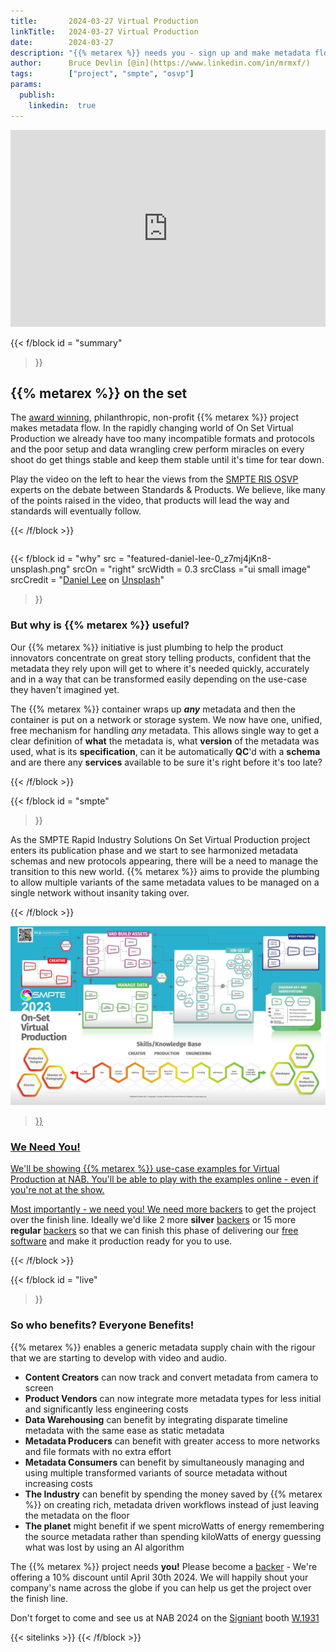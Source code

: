 ```yaml
---
title:       2024-03-27 Virtual Production
linkTitle:   2024-03-27 Virtual Production
date:        2024-03-27
description: "{{% metarex %}} needs you - sign up and make metadata flow!"
author:      Bruce Devlin [@in](https://www.linkedin.com/in/mrmxf/)
tags:        ["project", "smpte", "osvp"]
params:
  publish:
    linkedin:  true
---
```


<div class="ui grid">
<div class="ui eight wide column">
<iframe width="100%" height="315"
 src="https://www.youtube.com/embed/r9Da_f612YY?si=cWD_sERLjZHI9Wxo&amp;start=381"
 title="NAB 2023 OSVP" frameborder="0" allow="accelerometer; autoplay; clipboard-write; encrypted-media; gyroscope; picture-in-picture; web-share"
 referrerpolicy="strict-origin-when-cross-origin" allowfullscreen></iframe>
</div>
<div class="ui eight wide column">

{{< f/block
  id    = "summary"
>}}
<!-- markdownlint-disable MD025 -->

## {{% metarex %}} on the set

The [award winning][0], philanthropic, non-profit {{%  metarex %}} project
makes metadata flow. In the rapidly changing world of On Set Virtual Production
we already have too many incompatible formats and protocols and the poor
setup and data wrangling crew perform miracles on every shoot do get things
stable and keep them stable until it's time for tear down.

Play the video on the left to hear the views from the [SMPTE RIS OSVP][1]
experts on the debate between Standards & Products. We believe, like many
of the points raised in the video, that products will lead the way and standards
will eventually follow.

[0]: /blog/2024/03/06/2024-03-06-rnf-wins-best-accelerator/
[1]: https://www.smpte.org/rapid-industry-solutions/on-set-virtual-production

{{< /f/block >}}

</div>
</div>

{{< f/block
  id    = "why"
  src   = "featured-daniel-lee-0_z7mj4jKn8-unsplash.png"
  srcOn = "right"
  srcWidth = 0.3
  srcClass ="ui small image"
  srcCredit = "[Daniel Lee](https://unsplash.com/crtvdan) on [Unsplash](https://unsplash.com/photos/a-man-in-a-black-shirt-holding-a-camera-0_z7mj4jKn8?utm_content=creditCopyText&utm_medium=referral&utm_source=unsplash)"
>}}

### But why is {{% metarex %}} useful?

Our {{% metarex %}} initiative is just plumbing to help the product innovators
concentrate on great story telling products, confident that the metadata they
rely upon will get to where it's needed quickly, accurately and in a way that
can be transformed easily depending on the use-case they haven't imagined yet.

The {{% metarex %}} container wraps up _**any**_  metadata and then the
container is put on a network or storage system. We now have one, unified, free
mechanism for handling _any_ metadata. This allows single way to get a clear
definition of **what** the metadata is, what **version** of the metadata was
used, what is its **specification**, can it be automatically **QC**'d with a
**schema** and are there any **services** available to be sure it's right
before it's too late?

{{< /f/block >}}

{{< f/block
  id    = "smpte"
>}}

As the SMPTE Rapid Industry Solutions On Set Virtual Production project enters
its publication phase and we start to see harmonized metadata schemas and new
protocols appearing, there will be a need to manage the transition to this new
world. {{% metarex %}} aims to provide the plumbing to allow multiple variants
of the same metadata values to be managed on a single network without insanity
taking over.

{{< /f/block >}}

<div class="ui container segment">
  <a href="https://www.smpte.org/rapid-industry-solutions/on-set-virtual-production" _target="blank">
    <img class="ui fluid image" src= "ris-2023-roadmap.svg" alt="RIS>
  </a>
</div>

{{< f/block
  id    = "examples"
>}}

<!-- markdownlint-disable MD026 -->
### We Need You!

We'll be showing {{% metarex %}} use-case examples for Virtual Production at
NAB. You'll be able to play with the examples online - even if you're not at
the show.

Most importantly - we need you! We need more [backers][b] to get the project
over the finish line. Ideally we'd like 2 more **<span class="ui violet
text">silver</span>** [backers][b] or 15 more **<span class="ui brown
text">regular</span>** [backers][b] so that we can finish this phase of
delivering our [free software][f] and make it production ready for you to use.

[f]: https://github.com/metarex-media
[b]: /backers/

{{< /f/block >}}

{{< f/block
  id    = "live"
>}}

### So who benefits? <span class="ui red text">Everyone Benefits!</span>

{{% metarex %}} enables a generic metadata supply chain with the rigour that we
are starting to develop with video and audio.

* **Content Creators** can now track and convert metadata from camera to screen
* **Product Vendors** can now integrate more metadata types for less initial
  and significantly less engineering costs
* **Data Warehousing** can benefit by integrating disparate timeline metadata
  with the same ease as static metadata
* **Metadata Producers** can benefit with greater access to more networks and
  file formats with no extra effort
* **Metadata Consumers** can benefit by simultaneously managing and using
  multiple transformed variants of source metadata without increasing costs
* **The Industry** can benefit by spending the money saved by {{% metarex %}}
  on creating rich, metadata driven workflows instead of just leaving the
  metadata on the floor
* **The planet** might benefit if we spent microWatts of energy remembering the
  source metadata rather than spending kiloWatts of energy guessing what was
  lost by using an AI algorithm

The {{% metarex %}} project needs **you!** Please become a [backer][b] - We're
offering a 10% discount until April 30th 2024. We will happily shout your
company's name across the globe if you can help us get the project over the
finish line.

Don't forget to come and see us at NAB 2024 on the [Signiant][s] booth
[W.1931][n]

[s]: https://signiant.com/
[n]: https://nab24.mapyourshow.com/8_0/floorplan/?hallID=W&selectedBooth=W1931

{{< sitelinks >}}
{{< /f/block >}}
